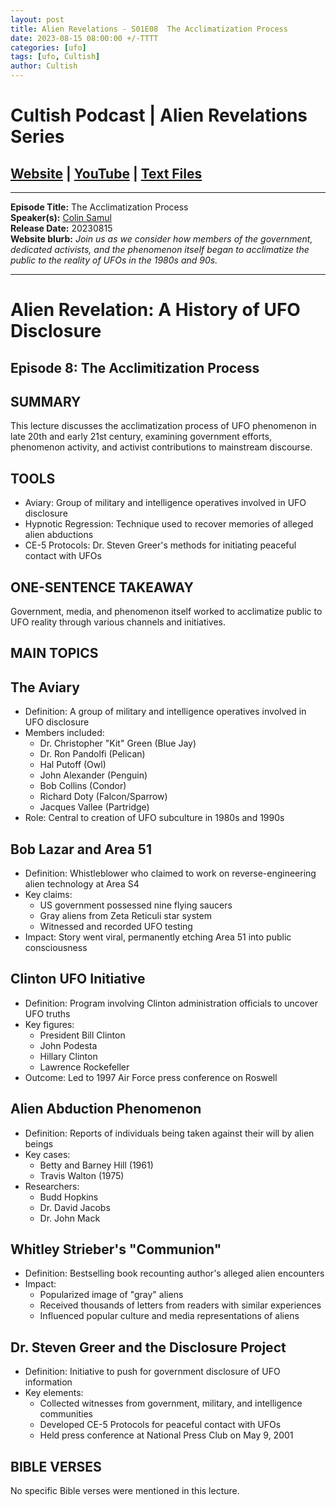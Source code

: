 ```yaml
---
layout: post
title: Alien Revelations - S01E08  The Acclimatization Process
date: 2023-08-15 08:00:00 +/-TTTT
categories: [ufo]
tags: [ufo, Cultish]
author: Cultish
---
```


# Cultish Podcast | Alien Revelations Series

## [Website](https://apologiastudios.com/shows/cultish/) | [YouTube](https://www.youtube.com/@TheCultishShow) | [Text Files](https://github.com/jobian-ai/LHP-Sermons/tree/main/ufo/2023)

___

**Episode Title:**  The Acclimatization Process<br>
**Speaker(s):**  [Colin Samul](https://www.sermonaudio.com/speakers/18291/)<br>
**Release Date:** 20230815<br>
**Website blurb:** *Join us as we consider how members of the government, dedicated activists, and the phenomenon itself began to acclimatize the public to the reality of UFOs in the 1980s and 90s.*

___

# Alien Revelation: A History of UFO Disclosure

## Episode 8: The Acclimitization Process

## SUMMARY

This lecture discusses the acclimatization process of UFO phenomenon in late 20th and early 21st century, examining government efforts, phenomenon activity, and activist contributions to mainstream discourse.

## TOOLS

* Aviary: Group of military and intelligence operatives involved in UFO disclosure
* Hypnotic Regression: Technique used to recover memories of alleged alien abductions
* CE-5 Protocols: Dr. Steven Greer's methods for initiating peaceful contact with UFOs

## ONE-SENTENCE TAKEAWAY

Government, media, and phenomenon itself worked to acclimatize public to UFO reality through various channels and initiatives.

## MAIN TOPICS

## The Aviary

* Definition: A group of military and intelligence operatives involved in UFO disclosure
* Members included:
  * Dr. Christopher "Kit" Green (Blue Jay)
  * Dr. Ron Pandolfi (Pelican)
  * Hal Putoff (Owl)
  * John Alexander (Penguin)
  * Bob Collins (Condor)
  * Richard Doty (Falcon/Sparrow)
  * Jacques Vallee (Partridge)
* Role: Central to creation of UFO subculture in 1980s and 1990s

## Bob Lazar and Area 51

* Definition: Whistleblower who claimed to work on reverse-engineering alien technology at Area S4
* Key claims:
  * US government possessed nine flying saucers
  * Gray aliens from Zeta Reticuli star system
  * Witnessed and recorded UFO testing
* Impact: Story went viral, permanently etching Area 51 into public consciousness

## Clinton UFO Initiative

* Definition: Program involving Clinton administration officials to uncover UFO truths
* Key figures:
  * President Bill Clinton
  * John Podesta
  * Hillary Clinton
  * Lawrence Rockefeller
* Outcome: Led to 1997 Air Force press conference on Roswell

## Alien Abduction Phenomenon

* Definition: Reports of individuals being taken against their will by alien beings
* Key cases:
  * Betty and Barney Hill (1961)
  * Travis Walton (1975)
* Researchers:
  * Budd Hopkins
  * Dr. David Jacobs
  * Dr. John Mack

## Whitley Strieber's "Communion"

* Definition: Bestselling book recounting author's alleged alien encounters
* Impact:
  * Popularized image of "gray" aliens
  * Received thousands of letters from readers with similar experiences
  * Influenced popular culture and media representations of aliens

## Dr. Steven Greer and the Disclosure Project

* Definition: Initiative to push for government disclosure of UFO information
* Key elements:
  * Collected witnesses from government, military, and intelligence communities
  * Developed CE-5 Protocols for peaceful contact with UFOs
  * Held press conference at National Press Club on May 9, 2001

## BIBLE VERSES

No specific Bible verses were mentioned in this lecture.
